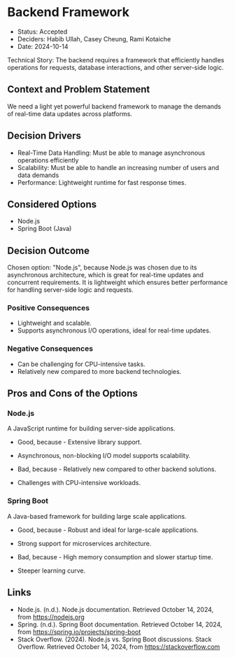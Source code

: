 # Backend Framework

* Status: Accepted
* Deciders: Habib Ullah, Casey Cheung, Rami Kotaiche
* Date: 2024-10-14

Technical Story: The backend requires a framework that efficiently handles operations for requests, database interactions, and other server-side logic.

## Context and Problem Statement

We need a light yet powerful backend framework to manage the demands of real-time data updates across platforms.

## Decision Drivers

* Real-Time Data Handling: Must be able to manage asynchronous operations efficiently
* Scalability: Must be able to handle an increasing number of users and data demands
* Performance: Lightweight runtime for fast response times.

## Considered Options

* Node.js
* Spring Boot (Java)

## Decision Outcome

Chosen option: "Node.js", because Node.js was chosen due to its asynchronous architecture, which is great for real-time updates and concurrent requirements. It is lightweight which ensures better performance for handling server-side logic and requests.

### Positive Consequences

* Lightweight and scalable.
* Supports asynchronous I/O operations, ideal for real-time updates.

### Negative Consequences

* Can be challenging for CPU-intensive tasks.
* Relatively new compared to more backend technologies.

## Pros and Cons of the Options

### Node.js

A JavaScript runtime for building server-side applications.

* Good, because - Extensive library support.
- Asynchronous, non-blocking I/O model supports scalability.
* Bad, because - Relatively new compared to other backend solutions.
- Challenges with CPU-intensive workloads.

### Spring Boot

A Java-based framework for building large scale applications.

* Good, because - Robust and ideal for large-scale applications.
- Strong support for microservices architecture.
* Bad, because - High memory consumption and slower startup time.
- Steeper learning curve.

## Links

* Node.js. (n.d.). Node.js documentation. Retrieved October 14, 2024, from https://nodejs.org
* Spring. (n.d.). Spring Boot documentation. Retrieved October 14, 2024, from https://spring.io/projects/spring-boot
* Stack Overflow. (2024). Node.js vs. Spring Boot discussions. Stack Overflow. Retrieved October 14, 2024, from https://stackoverflow.com
